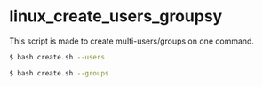 # linux_create_users_groupsy

This script is made to create multi-users/groups on one command.

```bash
$ bash create.sh --users
```

```bash
$ bash create.sh --groups
```
